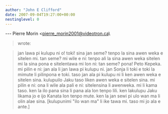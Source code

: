 ```yaml
---
author: "John E Clifford"
date: 2007-09-04T19:27:00+00:00
nestinglevel: 0
---
```

\---
 Pierre Morin <[pierre_morin2001@videotron.ca](mailto://pierre_morin2001@videotron.ca)\
> wrote:

> jan lawa pi kulupu ni o! toki!
> sina jan seme?
> tenpo la sina awen weka e sitelen mi. tan seme?
> mi wile e ni: tenpo ali la sina awen weka sitelen mi la sina pona e sitelentawa mi lon ni: tan
> seme?
> pona!
> Peto Kepeka.
>mi pilin e ni: jan ala li jan lawa pi kulupu ni. jan Sonja li toki e toki la mimute li pilinpona e toki. taso jan ala pi kulupu ni li ken awen weka e sitelen sina. kulupuilo Jaku taso liken awen weka e sitelen sina. mi pilin e ni: ona li wile ala pali e ni: sitelensina li awenweka. mi li kama taso. ken la ilo pana sina li pana ala lon tenpo lili. ken lakulupu Jaku likama jo e ijo Kanata lon tenpo mute. ken la jan sewi pi ulo wan ma li olin alae sina. \[kulupunimi "ilo wan ma" li ike tawa mi. taso mi jo ala e ante.\]